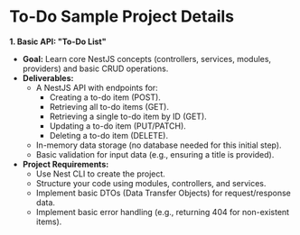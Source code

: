 # To-Do Sample Project Details

**1. Basic API: "To-Do List"**

- **Goal:** Learn core NestJS concepts (controllers, services, modules, providers) and basic CRUD operations.
- **Deliverables:**
    - A NestJS API with endpoints for:
        - Creating a to-do item (POST).
        - Retrieving all to-do items (GET).
        - Retrieving a single to-do item by ID (GET).
        - Updating a to-do item (PUT/PATCH).
        - Deleting a to-do item (DELETE).
    - In-memory data storage (no database needed for this initial step).
    - Basic validation for input data (e.g., ensuring a title is provided).
- **Project Requirements:**
    - Use Nest CLI to create the project.
    - Structure your code using modules, controllers, and services.
    - Implement basic DTOs (Data Transfer Objects) for request/response data.
    - Implement basic error handling (e.g., returning 404 for non-existent items).